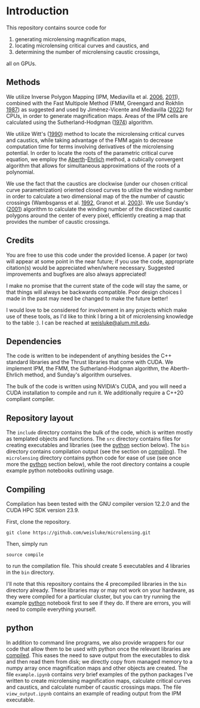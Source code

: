 # Introduction
This repository contains source code for 

1. generating microlensing magnification maps,
2. locating microlensing critical curves and caustics, and
3. determining the number of microlensing caustic crossings,

all on GPUs.

## Methods
We utilize Inverse Polygon Mapping (IPM, Mediavilla et al. [2006](https://ui.adsabs.harvard.edu/abs/2006ApJ...653..942M/abstract), [2011](https://ui.adsabs.harvard.edu/abs/2011ApJ...741...42M/abstract)), combined with the Fast Multipole Method (FMM, Greengard and Rokhlin [1987](https://ui.adsabs.harvard.edu/abs/1987JCoPh..73..325G/abstract)) as suggested and used by Jiménez-Vicente and Mediavilla ([2022](https://ui.adsabs.harvard.edu/abs/2022ApJ...941...80J/abstract)) for CPUs, in order to generate magnification maps. Areas of the IPM cells are calculated using the Sutherland-Hodgman ([1974](https://doi.org/10.1145/360767.360802)) algorithm.

We utilize Witt's ([1990](https://ui.adsabs.harvard.edu/abs/1990A&A...236..311W)) method to locate the microlensing critical curves and caustics, while taking advantage of the FMM again to decrease computation time for terms involving derivatives of the microlensing potential. In order to locate the roots of the parametric critical curve equation, we employ the [Aberth](https://doi.org/10.2307/2005621)-[Ehrlich](https://doi.org/10.1145/363067.363115) method, a cubically convergent algorithm that allows for simultaneous approximations of the roots of a polynomial. 

We use the fact that the caustics are clockwise (under our chosen critical curve parametrization) oriented closed curves to utilize the winding number in order to calculate a two dimensional map of the the number of caustic crossings (Wambsganss et al. [1992](https://ui.adsabs.harvard.edu/abs/1992A&A...258..591), Granot et al. [2003](https://ui.adsabs.harvard.edu/abs/2003ApJ...583..575G)). We use Sunday's ([2001](https://web.archive.org/web/20130126163405/http://geomalgorithms.com/a03-_inclusion.html)) algorithm to calculate the winding number of the discretized caustic polygons around the center of every pixel, efficiently creating a map that provides the number of caustic crossings.

## Credits
You are free to use this code under the provided license. A paper (or two) will appear at some point in the near future; if you use the code, appropriate citation(s) would be appreciated when/where necessary. Suggested improvements and bugfixes are also always appreciated! 

I make no promise that the current state of the code will stay the same, or that things will always be backwards compatible. Poor design choices I made in the past may need be changed to make the future better!

I would love to be considered for involvement in any projects which make use of these tools, as I'd like to think I bring a bit of microlensing knowledge to the table :). I can be reached at [weisluke@alum.mit.edu](mailto:weisluke@alum.mit.edu).


## Dependencies
The code is written to be independent of anything besides the C++ standard libraries and the Thrust libraries that come with CUDA. We implement IPM, the FMM, the Sutherland-Hodgman algorithm, the Aberth-Ehrlich method, and Sunday's algorithm ourselves.

The bulk of the code is written using NVIDIA's CUDA, and you will need a CUDA installation to compile and run it. We additionally require a C++20 compliant compiler.

## Repository layout
The `include` directory contains the bulk of the code, which is written mostly as templated objects and functions. The `src` directory contains files for creating executables and libraries (see the [python](#python) section below). The `bin` directory contains compilation output (see the section on [compiling](#compiling)). The `microlensing` directory contains python code for ease of use (see once more the [python](#python) section below), while the root directory contains a couple example python notebooks outlining usage.

## Compiling
Compilation has been tested with the GNU compiler version 12.2.0 and the CUDA HPC SDK version 23.9.

First, clone the repository.
```
git clone https://github.com/weisluke/microlensing.git
```

Then, simply run 
```
source compile
```
to run the compilation file. This should create 5 executables and 4 libraries in the `bin` directory. 

I'll note that this repository contains the 4 precompiled libraries in the `bin` directory already. These libraries may or may not work on your hardware, as they were compiled for a particular cluster, but you can try running the example [python](#python) notebook first to see if they do. If there are errors, you will need to compile everything yourself.

## python

In addition to command line programs, we also provide wrappers for our code that allow them to be used with python once the relevant libraries are [compiled](#compiling). This eases the need to save output from the executables to disk and then read them from disk; we directly copy from managed memory to a numpy array once magnification maps and other objects are created. The file `example.ipynb` contains *very* brief examples of the python packages I've written to create microlensing magnification maps, calculate critical curves and caustics, and calculate number of caustic crossings maps. The file `view_output.ipynb` contains an example of reading output from the IPM executable.

